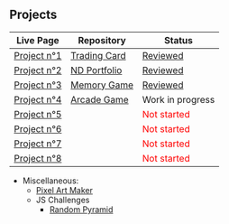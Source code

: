 ## Projects

Live Page|Repository|Status
---------|----------|------
[Project n°1](https://cedric-f.github.io/Trading-Card/)|[Trading Card](https://github.com/Cedric-F/Cedric-F.github.io/tree/master/Trading-Card)|[Reviewed](https://review.udacity.com/#!/reviews/1031109/shared)
[Project n°2](https://cedric-f.github.io/ND-Portfolio/)|[ND Portfolio](https://github.com/Cedric-F/Cedric-F.github.io/tree/master/ND-Portfolio)|[Reviewed](https://review.udacity.com/#!/reviews/1088468/shared)
[Project n°3](https://cedric-f.github.io/Memory-Game-v2/)|[Memory Game](https://github.com/Cedric-F/Cedric-F.github.io/tree/master/Memory-Game-v2)|[Reviewed](https://review.udacity.com/#!/reviews/1129652/shared)
[Project n°4](https://cedric-f.github.io/Arcade-Game)|[Arcade Game](https://github.com/Cedric-F/Cedric-F.github.io/tree/master/Arcade-Game/)|Work in progress
[Project n°5]()||<span style="color: red">Not started</span>
[Project n°6]()||<span style="color: red">Not started</span>
[Project n°7]()||<span style="color: red">Not started</span>
[Project n°8]()||<span style="color: red">Not started</span>


* Miscellaneous:
  * [Pixel Art Maker](https://cedric-f.github.io/Pixel-Art-Maker/)
  * JS Challenges
    * [Random Pyramid](https://cedric-f.github.io/Miscellaneous/JS-Challenge/Rand-Pyramid/)